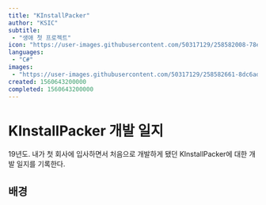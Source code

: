 ```yaml
---
title: "KInstallPacker"
author: "KSIC"
subtitle:
 - "생애 첫 프로젝트"
icon: "https://user-images.githubusercontent.com/50317129/258582008-78e8cdb5-7249-49a7-bc3f-cb925a335ac4.png"
languages:
 - "C#"
images:
 - "https://user-images.githubusercontent.com/50317129/258582661-8dc6aded-879c-432b-a6b3-6ccc7fe56f07.png"
created: 1560643200000
completed: 1560643200000
---
```


# KInstallPacker 개발 일지

19년도. 내가 첫 회사에 입사하면서 처음으로 개발하게 됐던 KInstallPacker에 대한 개발 일지를 기록한다.

## 배경


